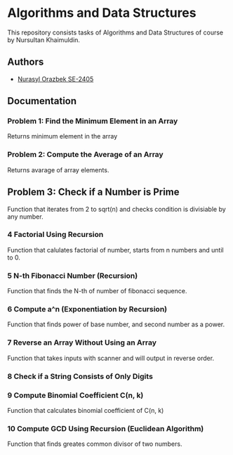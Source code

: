 
# Algorithms and Data Structures

This repository consists tasks of Algorithms and Data Structures of course by Nursultan Khaimuldin. 




## Authors

- [Nurasyl Orazbek SE-2405](https://www.github.com/nurashi)


## Documentation

### Problem 1: Find the Minimum Element in an Array
Returns minimum element in the array

### Problem 2: Compute the Average of an Array
Returns avarage of array elements.

## Problem 3: Check if a Number is Prime
Function that iterates from 2 to sqrt(n) and checks condition is divisiable by any number.

### 4 Factorial Using Recursion
Function that calulates factorial of number, starts from n numbers and until to 0.

### 5  N-th Fibonacci Number (Recursion)
Function that finds the N-th of number of fibonacci sequence.

### 6 Compute a^n (Exponentiation by Recursion)
Function that finds power of base number, and second number as a power.


### 7 Reverse an Array Without Using an Array
Function that takes inputs with scanner and will output in reverse order. 

### 8  Check if a String Consists of Only Digits


### 9 Compute Binomial Coefficient C(n, k)
Function that calculates binomial coefficient of C(n, k)

### 10 Compute GCD Using Recursion (Euclidean Algorithm)
Function that finds greates common divisor of two numbers.
